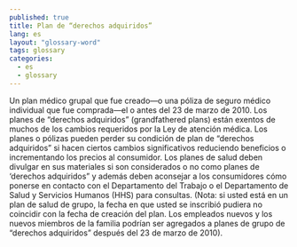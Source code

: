 ```yaml
---
published: true
title: Plan de “derechos adquiridos”
lang: es
layout: "glossary-word"
tags: glossary
categories:
  - es
  - glossary
---
```


Un plan médico grupal que fue creado—o una póliza de seguro médico individual que fue comprada—el o antes del 23 de marzo de 2010. Los planes de “derechos adquiridos” (grandfathered plans) están exentos de muchos de los cambios requeridos por la Ley de atención médica. Los planes o pólizas pueden perder su condición de plan de “derechos adquiridos” si hacen ciertos cambios significativos reduciendo beneficios o incrementando los precios al consumidor. Los planes de salud deben divulgar en sus materiales si son considerados o no como planes de ‘derechos adquiridos” y además deben aconsejar a los consumidores cómo ponerse en contacto con el Departamento del Trabajo o el Departamento de Salud y Servicios Humanos (HHS) para consultas. (Nota: si usted está en un plan de salud de grupo, la fecha en que usted se inscribió pudiera no coincidir con la fecha de creación del plan. Los empleados nuevos y los nuevos miembros de la familia podrían ser agregados a planes de grupo de “derechos adquiridos” después del 23 de marzo de 2010).
